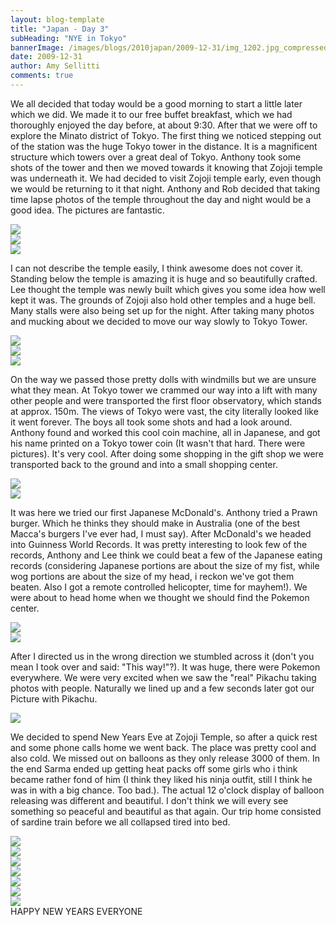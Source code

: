```yaml
---
layout: blog-template
title: "Japan - Day 3"
subHeading: "NYE in Tokyo"
bannerImage: /images/blogs/2010japan/2009-12-31/img_1202.jpg_compressed.JPEG
date: 2009-12-31
author: Amy Sellitti
comments: true
---
```


We all decided that today would be a good morning to start a little later which we did. We made it to our free buffet breakfast, which we had thoroughly enjoyed the day before, at about 9:30. After that we were off to explore the Minato district of Tokyo. The first thing we noticed stepping out of the station was the huge Tokyo tower in the distance. It is a magnificent structure which towers over a great deal of Tokyo. Anthony took some shots of the tower and then we moved towards it knowing that Zojoji temple was underneath it. We had decided to visit Zojoji temple early, even though we would be returning to it that night. Anthony and Rob decided that taking time lapse photos of the temple throughout the day and night would be a good idea. The pictures are fantastic.

<div class="center-image"><img src="/images/blogs/2010japan/2009-12-31/dscf0720.jpg_compressed.JPEG" /></div>
<div class="center-image"><img src="/images/blogs/2010japan/2009-12-31/img_0919.jpg_compressed.JPEG" /></div>
<div class="center-image"><img src="/images/blogs/2010japan/2009-12-31/img_0942.jpg_compressed.JPEG" /></div>

I can not describe the temple easily, I think awesome does not cover it. Standing below the temple is amazing it is huge and so beautifully crafted. Lee thought the temple was newly built which gives you some idea how well kept it was. The grounds of Zojoji also hold other temples and a huge bell. Many stalls were also being set up for the night. After taking many photos and mucking about we decided to move our way slowly to Tokyo Tower.

<div class="center-image"><img src="/images/blogs/2010japan/2009-12-31/IMG_4262.JPG_compressed.JPEG" /></div>
<div class="center-image"><img src="/images/blogs/2010japan/2009-12-31/PC310221.JPG_compressed.JPEG" /></div>
<div class="center-image"><img src="/images/blogs/2010japan/2009-12-31/img_0992.jpg_compressed.JPEG" /></div>

On the way we passed those pretty dolls with windmills but we are unsure what they mean. At Tokyo tower we crammed our way into a lift with many other people and were transported the first floor observatory, which stands at approx. 150m. The views of Tokyo were vast, the city literally looked like it went forever. The boys all took some shots and had a look around. Anthony found and worked this cool coin machine, all in Japanese, and got his name printed on a Tokyo tower coin (It wasn't that hard. There were pictures). It's very cool. After doing some shopping in the gift shop we were transported back to the ground and into a small shopping center.

<div class="center-image"><img src="/images/blogs/2010japan/2009-12-31/IMG_0355.JPG_compressed.JPEG" /></div>
<div class="center-image"><img src="/images/blogs/2010japan/2009-12-31/IMG_0376.JPG_compressed.JPEG" /></div>

It was here we tried our first Japanese McDonald's. Anthony tried a Prawn burger. Which he thinks they should make in Australia (one of the best Macca's burgers I've ever had, I must say). After McDonald's we headed into Guinness World Records. It was pretty interesting to look few of the records, Anthony and Lee think we could beat a few of the Japanese eating records (considering Japanese portions are about the size of my fist, while wog portions are about the size of my head, i reckon we've got them beaten. Also I got a remote controlled helicopter, time for mayhem!). We were about to head home when we thought we should find the Pokemon center.

<div class="center-image"><img src="/images/blogs/2010japan/2009-12-31/PC310239.JPG_compressed.JPEG" /></div>
<div class="center-image"><img src="/images/blogs/2010japan/2009-12-31/img_1044.jpg_compressed.JPEG" /></div>

After I directed us in the wrong direction we stumbled across it (don't you mean I took over and said: "This way!"?). It was huge, there were Pokemon everywhere. We were very excited when we saw the "real" Pikachu taking photos with people. Naturally we lined up and a few seconds later got our Picture with Pikachu.

<div class="center-image"><img src="/images/blogs/2010japan/2009-12-31/img_1053.jpg_compressed.JPEG" /></div>

We decided to spend New Years Eve at Zojoji Temple, so after a quick rest and some phone calls home we went back. The place was pretty cool and also cold. We missed out on balloons as they only release 3000 of them. In the end Sarma ended up getting heat packs off some girls who i think became rather fond of him (I think they liked his ninja outfit, still I think he was in with a big chance. Too bad.). The actual 12 o'clock display of balloon releasing was different and beautiful. I don't think we will every see something so peaceful and beautiful as that again. Our trip home consisted of sardine train before we all collapsed tired into bed.

<div class="center-image"><img src="/images/blogs/2010japan/2009-12-31/img_1065.jpg_compressed.JPEG" /></div>
<div class="center-image"><img src="/images/blogs/2010japan/2009-12-31/DSC_0116.JPG_compressed.JPEG" /></div>
<div class="center-image"><img src="/images/blogs/2010japan/2009-12-31/img_1175.jpg_compressed.JPEG" /></div>
<div class="center-image"><img src="/images/blogs/2010japan/2009-12-31/img_1177.jpg_compressed.JPEG" /></div>
<div class="center-image"><img src="/images/blogs/2010japan/2009-12-31/img_1216.jpg_compressed.JPEG" /></div>
<div class="center-image"><img src="/images/blogs/2010japan/2009-12-31/img_1202.jpg_compressed.JPEG" /></div>
<div class="center-image"><img src="/images/blogs/2010japan/2009-12-31/P1010288.JPG_compressed.JPEG" /></div>
HAPPY NEW YEARS EVERYONE
